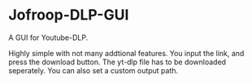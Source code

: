 # Jofroop-DLP-GUI
A GUI for Youtube-DLP.

Highly simple with not many addtional features. You input the link, and press the download button. The yt-dlp file has to be downloaded seperately. You can also set a custom output path.
